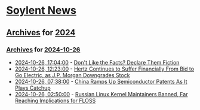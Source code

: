 # [Soylent News](../../../README.md)

## [Archives](../../index.md) for [2024](../index.md)

### [Archives](../../index.md) for [2024-10-26](index.md)

* [2024-10-26, 17:04:00](https://soylentnews.org/article.pl?sid=24/10/24/1730231&from=rss) - [Don't Like the Facts?  Declare Them Fiction](https://soylentnews.org/article.pl?sid=24/10/24/1730231&from=rss)
* [2024-10-26, 12:23:00](https://soylentnews.org/article.pl?sid=24/10/24/1724212&from=rss) - [Hertz Continues to Suffer Financially From Bid to Go Electric, as J.P. Morgan Downgrades Stock](https://soylentnews.org/article.pl?sid=24/10/24/1724212&from=rss)
* [2024-10-26, 07:38:00](https://soylentnews.org/article.pl?sid=24/10/24/1722209&from=rss) - [China Ramps Up Semiconductor Patents As It Plays Catchup](https://soylentnews.org/article.pl?sid=24/10/24/1722209&from=rss)
* [2024-10-26, 02:50:00](https://soylentnews.org/article.pl?sid=24/10/24/172244&from=rss) - [Russian Linux Kernel Maintainers Banned, Far Reaching Implications for FLOSS](https://soylentnews.org/article.pl?sid=24/10/24/172244&from=rss)
